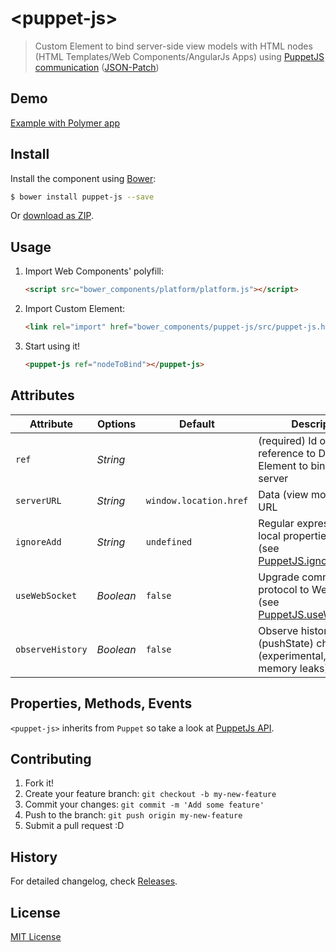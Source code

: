 # &lt;puppet-js&gt;

> Custom Element to bind server-side view models with HTML nodes (HTML Templates/Web Components/AngularJs Apps) using [PuppetJS](https://github.com/PuppetJs/PuppetJs) [communication](https://github.com/PuppetJs/PuppetJs/wiki/Server-communication) ([JSON-Patch](http://tools.ietf.org/html/rfc6902))

## Demo

[Example with Polymer app](http://PuppetJs.github.io/puppet-js/examples/polymer/)

## Install

Install the component using [Bower](http://bower.io/):

```sh
$ bower install puppet-js --save
```

Or [download as ZIP](https://github.com/PuppetJs/puppet-js/archive/master.zip).

## Usage

1. Import Web Components' polyfill:

    ```html
    <script src="bower_components/platform/platform.js"></script>
    ```

2. Import Custom Element:

    ```html
    <link rel="import" href="bower_components/puppet-js/src/puppet-js.html">
    ```

3. Start using it!

    ```html
    <puppet-js ref="nodeToBind"></puppet-js>
    ```

## Attributes

Attribute        | Options     | Default                | Description
---              | ---         | ---                    | ---
`ref`            | *String*    |                        | (required) Id or object reference to DOM Element to bind with server
`serverURL`      | *String*    | `window.location.href` | Data (view model) server URL
`ignoreAdd`      | *String*    | `undefined`            | Regular expression with local properties to ignore (see [PuppetJS.ignoreAdd](https://github.com/PuppetJs/PuppetJs#ignoring-local-changes-ignoreadd))
`useWebSocket`   | *Boolean*    | `false`                | Upgrade communication protocol to WebSocket (see [PuppetJS.useWebSocket](https://github.com/PuppetJs/PuppetJs#upgrading-to-websocket-usewebsocket))
`observeHistory` | *Boolean*    | `false`                | Observe history (pushState) changes (experimental, may cause memory leaks)

## Properties, Methods, Events

`<puppet-js>` inherits from `Puppet` so take a look at [PuppetJs API](https://github.com/PuppetJs/PuppetJs).

## Contributing

1. Fork it!
2. Create your feature branch: `git checkout -b my-new-feature`
3. Commit your changes: `git commit -m 'Add some feature'`
4. Push to the branch: `git push origin my-new-feature`
5. Submit a pull request :D

## History

For detailed changelog, check [Releases](https://github.com/PuppetJs/puppet-js/releases).

## License

[MIT License](http://opensource.org/licenses/MIT)
